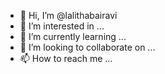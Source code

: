 - 👋 Hi, I’m @lalithabairavi
- 👀 I’m interested in ...
- 🌱 I’m currently learning ...
- 💞️ I’m looking to collaborate on ...
- 📫 How to reach me ...

<!---
lalithabairavi/lalithabairavi is a ✨ special ✨ repository because its `README.md` (this file) appears on your GitHub profile.
You can click the Preview link to take a look at your changes.
--->
